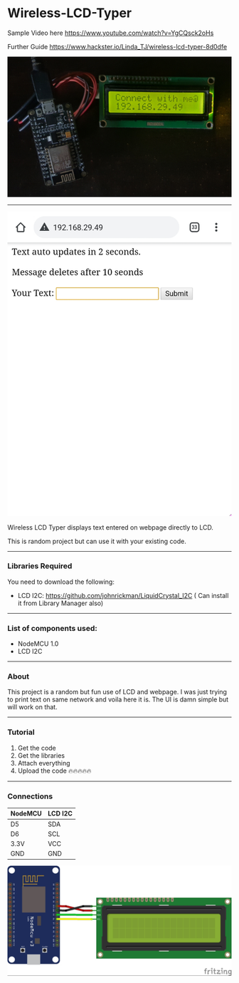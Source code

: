 # Wireless-LCD-Typer

Sample Video here https://www.youtube.com/watch?v=YgCQsck2oHs 

Further Guide https://www.hackster.io/Linda_TJ/wireless-lcd-typer-8d0dfe

[![PIC1](https://raw.githubusercontent.com/sam-tj/Wireless-LCD-Typer/main/sample-image-1.jpg)](https://www.youtube.com/watch?v=YgCQsck2oHs )

***

![PIC2](https://raw.githubusercontent.com/sam-tj/Wireless-LCD-Typer/main/interface.jpg)

Wireless LCD Typer displays text entered on webpage directly to LCD. 

This is random project but can use it with your existing code.

------------

### Libraries Required

You need to download the following:

- LCD I2C: https://github.com/johnrickman/LiquidCrystal_I2C ( Can install it from Library Manager also)

------------

### List of components used:
- NodeMCU 1.0
- LCD I2C

------------

### About
This project is a random but fun use of LCD and webpage. I was just trying to print text on same network and voila here it is. The UI is damn simple but will work on that.

------------
### Tutorial
1. Get the code
2. Get the libraries
3. Attach everything
4. Upload the code
	🔥🔥🔥🔥🔥

------------

### Connections
|  NodeMCU  |  LCD I2C  |
|  ------------ |  ------------ |
|  D5  |  SDA  |
|  D6  |  SCL  |
|  3.3V  |  VCC  |
|  GND  |  GND  |

![Connections](https://raw.githubusercontent.com/sam-tj/IOT-Digital-Clock/master/connections.jpg "Connections")
